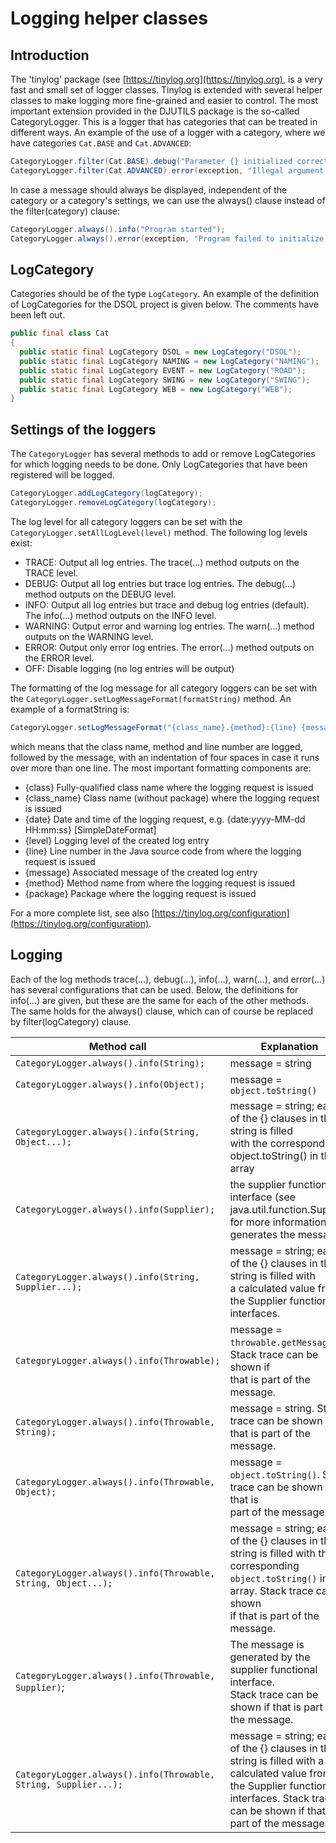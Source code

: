 # Logging helper classes

## Introduction

The 'tinylog' package (see [https://tinylog.org](https://tinylog.org), is a very fast and small set of logger classes. Tinylog is extended with several helper classes to make logging more fine-grained and easier to control. The most important extension provided in the DJUTILS package is the so-called CategoryLogger. This is a logger that has categories that can be treated in different ways. An example of the use of a logger with a category, where we have categories `Cat.BASE` and `Cat.ADVANCED`:

```java
CategoryLogger.filter(Cat.BASE).debug("Parameter {} initialized correctly", param1.toString());
CategoryLogger.filter(Cat.ADVANCED).error(exception, "Illegal argument: {}", arg);
```

In case a message should always be displayed, independent of the category or a category's settings, we can use the always() clause instead of the filter(category) clause:

```java
CategoryLogger.always().info("Program started");
CategoryLogger.always().error(exception, "Program failed to initialize. Command was: {}", command);
```


## LogCategory

Categories should be of the type `LogCategory`. An example of the definition of LogCategories for the DSOL project is given below. The comments have been left out.

```java
public final class Cat
{
  public static final LogCategory DSOL = new LogCategory("DSOL");
  public static final LogCategory NAMING = new LogCategory("NAMING");
  public static final LogCategory EVENT = new LogCategory("ROAD");
  public static final LogCategory SWING = new LogCategory("SWING");
  public static final LogCategory WEB = new LogCategory("WEB");
}
```


## Settings of the loggers

The `CategoryLogger` has several methods to add or remove LogCategories for which logging needs to be done. Only LogCategories that have been registered will be logged.

```java
CategoryLogger.addLogCategory(logCategory);
CategoryLogger.removeLogCategory(logCategory);
```

The log level for all category loggers can be set with the `CategoryLogger.setAllLogLevel(level)` method. The following log levels exist:

* TRACE: Output all log entries. The trace(...) method outputs on the TRACE level.
* DEBUG: Output all log entries but trace log entries. The debug(...) method outputs on the DEBUG level.
* INFO: Output all log entries but trace and debug log entries (default). The info(...) method outputs on the INFO level.
* WARNING: Output error and warning log entries. The warn(...) method outputs on the WARNING level.
* ERROR: Output only error log entries. The error(...) method outputs on the ERROR level.
* OFF: Disable logging (no log entries will be output)

The formatting of the log message for all category loggers can be set with the `CategoryLogger.setLogMessageFormat(formatString)` method. An example of a formatString is:

```java
CategoryLogger.setLogMessageFormat("{class_name}.{method}:{line} {message|indent=4}");
```

which means that the class name, method and line number are logged, followed by the message, with an indentation of four spaces in case it runs over more than one line. The most important formatting components are:

* {class} Fully-qualified class name where the logging request is issued
* {class_name} Class name (without package) where the logging request is issued
* {date} Date and time of the logging request, e.g. {date:yyyy-MM-dd HH:mm:ss} [SimpleDateFormat]
* {level} Logging level of the created log entry
* {line} Line number in the Java source code from where the logging request is issued
* {message} Associated message of the created log entry
* {method} Method name from where the logging request is issued
* {package} Package where the logging request is issued

For a more complete list, see also [https://tinylog.org/configuration](https://tinylog.org/configuration).


## Logging

Each of the log methods trace(...), debug(...), info(...), warn(...), and error(...) has several configurations that can be used. Below, the definitions for info(...) are given, but these are the same for each of the other methods. The same holds for the always() clause, which can of course be replaced by filter(logCategory) clause.

| Method call | Explanation |
| ---------- | ---------- |
| `CategoryLogger.always().info(String);` | message = string |
| `CategoryLogger.always().info(Object);` | message = `object.toString()` |
| `CategoryLogger.always().info(String, Object...);` | message = string; each of the {} clauses in the string is filled <br/>with the corresponding object.toString() in the array |
| `CategoryLogger.always().info(Supplier);` | the supplier functional interface (see java.util.function.Supplier <br/>for more information) generates the message |
| `CategoryLogger.always().info(String, Supplier...);` | message = string; each of the {} clauses in the string is filled with <br/>a calculated value from the Supplier functional interfaces. |
| `CategoryLogger.always().info(Throwable);` | message = `throwable.getMessage()`. Stack trace can be shown if <br/>that is part of the message. |
| `CategoryLogger.always().info(Throwable, String);` | message = string. Stack trace can be shown if that is part of the message. |
| `CategoryLogger.always().info(Throwable, Object);` | message = `object.toString()`. Stack trace can be shown if that is <br/>part of the message. |
| `CategoryLogger.always().info(Throwable, String, Object...);` | message = string; each of the {} clauses in the string is filled with the <br/>corresponding `object.toString()` in the array. Stack trace can be shown <br/>if that is part of the message. |
| `CategoryLogger.always().info(Throwable, Supplier)`; | The message is generated by the supplier functional interface. <br/>Stack trace can be shown if that is part of the message. |
| `CategoryLogger.always().info(Throwable, String, Supplier...);` | message = string; each of the {} clauses in the string is filled with a <br/>calculated value from the Supplier functional interfaces. Stack trace <br/>can be shown if that is part of the message. |
